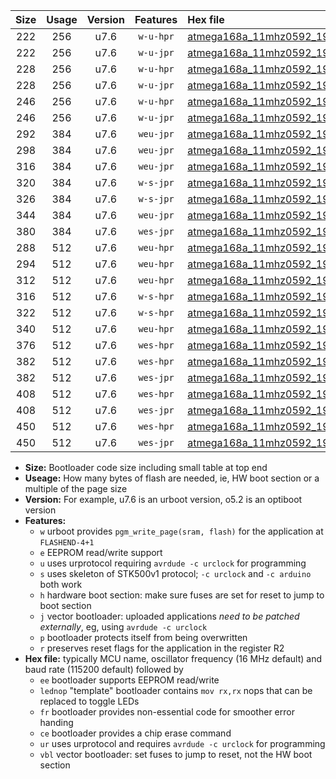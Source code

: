 |Size|Usage|Version|Features|Hex file|
|:-:|:-:|:-:|:-:|:--|
|222|256|u7.6|`w-u-hpr`|[atmega168a_11mhz0592_19200bps_ur.hex](https://raw.githubusercontent.com/stefanrueger/urboot/main/atmega168a_11mhz0592_19200bps_ur.hex)|
|222|256|u7.6|`w-u-jpr`|[atmega168a_11mhz0592_19200bps_ur_vbl.hex](https://raw.githubusercontent.com/stefanrueger/urboot/main/atmega168a_11mhz0592_19200bps_ur_vbl.hex)|
|228|256|u7.6|`w-u-hpr`|[atmega168a_11mhz0592_19200bps_lednop_ur.hex](https://raw.githubusercontent.com/stefanrueger/urboot/main/atmega168a_11mhz0592_19200bps_lednop_ur.hex)|
|228|256|u7.6|`w-u-jpr`|[atmega168a_11mhz0592_19200bps_lednop_ur_vbl.hex](https://raw.githubusercontent.com/stefanrueger/urboot/main/atmega168a_11mhz0592_19200bps_lednop_ur_vbl.hex)|
|246|256|u7.6|`w-u-hpr`|[atmega168a_11mhz0592_19200bps_lednop_fr_ur.hex](https://raw.githubusercontent.com/stefanrueger/urboot/main/atmega168a_11mhz0592_19200bps_lednop_fr_ur.hex)|
|246|256|u7.6|`w-u-jpr`|[atmega168a_11mhz0592_19200bps_lednop_fr_ur_vbl.hex](https://raw.githubusercontent.com/stefanrueger/urboot/main/atmega168a_11mhz0592_19200bps_lednop_fr_ur_vbl.hex)|
|292|384|u7.6|`weu-jpr`|[atmega168a_11mhz0592_19200bps_ee_ur_vbl.hex](https://raw.githubusercontent.com/stefanrueger/urboot/main/atmega168a_11mhz0592_19200bps_ee_ur_vbl.hex)|
|298|384|u7.6|`weu-jpr`|[atmega168a_11mhz0592_19200bps_ee_lednop_ur_vbl.hex](https://raw.githubusercontent.com/stefanrueger/urboot/main/atmega168a_11mhz0592_19200bps_ee_lednop_ur_vbl.hex)|
|316|384|u7.6|`weu-jpr`|[atmega168a_11mhz0592_19200bps_ee_lednop_fr_ur_vbl.hex](https://raw.githubusercontent.com/stefanrueger/urboot/main/atmega168a_11mhz0592_19200bps_ee_lednop_fr_ur_vbl.hex)|
|320|384|u7.6|`w-s-jpr`|[atmega168a_11mhz0592_19200bps_vbl.hex](https://raw.githubusercontent.com/stefanrueger/urboot/main/atmega168a_11mhz0592_19200bps_vbl.hex)|
|326|384|u7.6|`w-s-jpr`|[atmega168a_11mhz0592_19200bps_lednop_vbl.hex](https://raw.githubusercontent.com/stefanrueger/urboot/main/atmega168a_11mhz0592_19200bps_lednop_vbl.hex)|
|344|384|u7.6|`weu-jpr`|[atmega168a_11mhz0592_19200bps_ee_lednop_fr_ce_ur_vbl.hex](https://raw.githubusercontent.com/stefanrueger/urboot/main/atmega168a_11mhz0592_19200bps_ee_lednop_fr_ce_ur_vbl.hex)|
|380|384|u7.6|`wes-jpr`|[atmega168a_11mhz0592_19200bps_ee_vbl.hex](https://raw.githubusercontent.com/stefanrueger/urboot/main/atmega168a_11mhz0592_19200bps_ee_vbl.hex)|
|288|512|u7.6|`weu-hpr`|[atmega168a_11mhz0592_19200bps_ee_ur.hex](https://raw.githubusercontent.com/stefanrueger/urboot/main/atmega168a_11mhz0592_19200bps_ee_ur.hex)|
|294|512|u7.6|`weu-hpr`|[atmega168a_11mhz0592_19200bps_ee_lednop_ur.hex](https://raw.githubusercontent.com/stefanrueger/urboot/main/atmega168a_11mhz0592_19200bps_ee_lednop_ur.hex)|
|312|512|u7.6|`weu-hpr`|[atmega168a_11mhz0592_19200bps_ee_lednop_fr_ur.hex](https://raw.githubusercontent.com/stefanrueger/urboot/main/atmega168a_11mhz0592_19200bps_ee_lednop_fr_ur.hex)|
|316|512|u7.6|`w-s-hpr`|[atmega168a_11mhz0592_19200bps.hex](https://raw.githubusercontent.com/stefanrueger/urboot/main/atmega168a_11mhz0592_19200bps.hex)|
|322|512|u7.6|`w-s-hpr`|[atmega168a_11mhz0592_19200bps_lednop.hex](https://raw.githubusercontent.com/stefanrueger/urboot/main/atmega168a_11mhz0592_19200bps_lednop.hex)|
|340|512|u7.6|`weu-hpr`|[atmega168a_11mhz0592_19200bps_ee_lednop_fr_ce_ur.hex](https://raw.githubusercontent.com/stefanrueger/urboot/main/atmega168a_11mhz0592_19200bps_ee_lednop_fr_ce_ur.hex)|
|376|512|u7.6|`wes-hpr`|[atmega168a_11mhz0592_19200bps_ee.hex](https://raw.githubusercontent.com/stefanrueger/urboot/main/atmega168a_11mhz0592_19200bps_ee.hex)|
|382|512|u7.6|`wes-hpr`|[atmega168a_11mhz0592_19200bps_ee_lednop.hex](https://raw.githubusercontent.com/stefanrueger/urboot/main/atmega168a_11mhz0592_19200bps_ee_lednop.hex)|
|382|512|u7.6|`wes-jpr`|[atmega168a_11mhz0592_19200bps_ee_lednop_vbl.hex](https://raw.githubusercontent.com/stefanrueger/urboot/main/atmega168a_11mhz0592_19200bps_ee_lednop_vbl.hex)|
|408|512|u7.6|`wes-hpr`|[atmega168a_11mhz0592_19200bps_ee_lednop_fr.hex](https://raw.githubusercontent.com/stefanrueger/urboot/main/atmega168a_11mhz0592_19200bps_ee_lednop_fr.hex)|
|408|512|u7.6|`wes-jpr`|[atmega168a_11mhz0592_19200bps_ee_lednop_fr_vbl.hex](https://raw.githubusercontent.com/stefanrueger/urboot/main/atmega168a_11mhz0592_19200bps_ee_lednop_fr_vbl.hex)|
|450|512|u7.6|`wes-hpr`|[atmega168a_11mhz0592_19200bps_ee_lednop_fr_ce.hex](https://raw.githubusercontent.com/stefanrueger/urboot/main/atmega168a_11mhz0592_19200bps_ee_lednop_fr_ce.hex)|
|450|512|u7.6|`wes-jpr`|[atmega168a_11mhz0592_19200bps_ee_lednop_fr_ce_vbl.hex](https://raw.githubusercontent.com/stefanrueger/urboot/main/atmega168a_11mhz0592_19200bps_ee_lednop_fr_ce_vbl.hex)|

- **Size:** Bootloader code size including small table at top end
- **Useage:** How many bytes of flash are needed, ie, HW boot section or a multiple of the page size
- **Version:** For example, u7.6 is an urboot version, o5.2 is an optiboot version
- **Features:**
  + `w` urboot provides `pgm_write_page(sram, flash)` for the application at `FLASHEND-4+1`
  + `e` EEPROM read/write support
  + `u` uses urprotocol requiring `avrdude -c urclock` for programming
  + `s` uses skeleton of STK500v1 protocol; `-c urclock` and `-c arduino` both work
  + `h` hardware boot section: make sure fuses are set for reset to jump to boot section
  + `j` vector bootloader: uploaded applications *need to be patched externally*, eg, using `avrdude -c urclock`
  + `p` bootloader protects itself from being overwritten
  + `r` preserves reset flags for the application in the register R2
- **Hex file:** typically MCU name, oscillator frequency (16 MHz default) and baud rate (115200 default) followed by
  + `ee` bootloader supports EEPROM read/write
  + `lednop` "template" bootloader contains `mov rx,rx` nops that can be replaced to toggle LEDs
  + `fr` bootloader provides non-essential code for smoother error handing
  + `ce` bootloader provides a chip erase command
  + `ur` uses urprotocol and requires `avrdude -c urclock` for programming
  + `vbl` vector bootloader: set fuses to jump to reset, not the HW boot section

